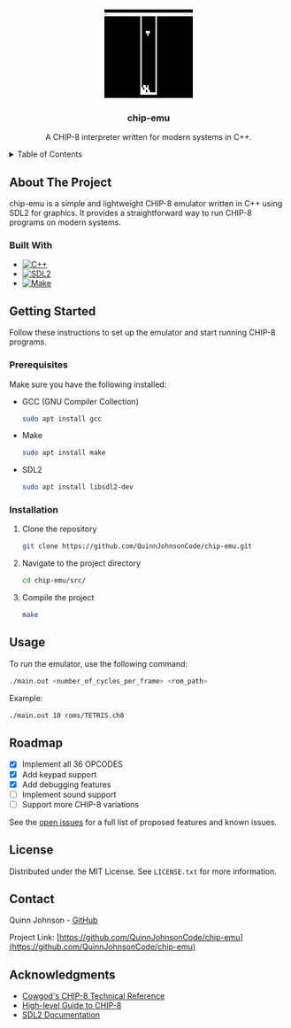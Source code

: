 <a id="readme-top"></a>

<!-- PROJECT LOGO -->
<br />
<div align="center">
  <a href="https://github.com/QuinnJohnsonCode/chip-emu">
    <img src="demos/tetris.gif" alt="Tetris running in Chip-8 Emulator" width="160" height="160">
  </a>

<h3 align="center">chip-emu</h3>

  <p align="center">
    A CHIP-8 interpreter written for modern systems in C++.
  </p>
</div>


<!-- TABLE OF CONTENTS -->
<details>
  <summary>Table of Contents</summary>
  <ol>
    <li>
      <a href="#about-the-project">About The Project</a>
      <ul>
        <li><a href="#built-with">Built With</a></li>
      </ul>
    </li>
    <li>
      <a href="#getting-started">Getting Started</a>
      <ul>
        <li><a href="#prerequisites">Prerequisites</a></li>
        <li><a href="#installation">Installation</a></li>
      </ul>
    </li>
    <li><a href="#usage">Usage</a></li>
    <li><a href="#roadmap">Roadmap</a></li>
    <li><a href="#license">License</a></li>
    <li><a href="#contact">Contact</a></li>
    <li><a href="#acknowledgments">Acknowledgments</a></li>
  </ol>
</details>


<!-- ABOUT THE PROJECT -->
## About The Project

chip-emu is a simple and lightweight CHIP-8 emulator written in C++ using SDL2 for graphics. It provides a straightforward way to run CHIP-8 programs on modern systems.


### Built With

* [![C++](https://img.shields.io/badge/C++-00599C?style=for-the-badge&logo=c%2B%2B&logoColor=white)](https://isocpp.org/)
* [![SDL2](https://img.shields.io/badge/SDL2-000000?style=for-the-badge&logo=sdl&logoColor=white)][SDL-url]
* [![Make](https://img.shields.io/badge/Make-065535?style=for-the-badge&logo=gnu&logoColor=white)](https://www.gnu.org/software/make/)


<!-- GETTING STARTED -->
## Getting Started

Follow these instructions to set up the emulator and start running CHIP-8 programs.

### Prerequisites

Make sure you have the following installed:

* GCC (GNU Compiler Collection)
  ```sh
  sudo apt install gcc
  ```
* Make
  ```sh
  sudo apt install make
  ```
* SDL2
  ```sh
  sudo apt install libsdl2-dev
  ```

### Installation

1. Clone the repository
   ```sh
   git clone https://github.com/QuinnJohnsonCode/chip-emu.git
   ```
2. Navigate to the project directory
   ```sh
   cd chip-emu/src/
   ```
3. Compile the project
   ```sh
   make
   ```


<!-- USAGE EXAMPLES -->
## Usage

To run the emulator, use the following command:
```sh
./main.out <number_of_cycles_per_frame> <rom_path>
```

Example:
```sh
./main.out 10 roms/TETRIS.ch8
```

<!-- ROADMAP -->
## Roadmap

- [x] Implement all 36 OPCODES
- [x] Add keypad support
- [x] Add debugging features
- [ ] Implement sound support
- [ ] Support more CHIP-8 variations

See the [open issues](https://github.com/QuinnJohnsonCode/chip-emu/issues) for a full list of proposed features and known issues.

<!-- LICENSE -->
## License

Distributed under the MIT License. See `LICENSE.txt` for more information.


<!-- CONTACT -->
## Contact

Quinn Johnson - [GitHub](https://github.com/QuinnJohnsonCode)

Project Link: [https://github.com/QuinnJohnsonCode/chip-emu](https://github.com/QuinnJohnsonCode/chip-emu)


<!-- ACKNOWLEDGMENTS -->
## Acknowledgments

* [Cowgod's CHIP-8 Technical Reference](http://devernay.free.fr/hacks/chip8/C8TECH10.HTM)
* [High-level Guide to CHIP-8](https://tobiasvl.github.io/blog/write-a-chip-8-emulator/)
* [SDL2 Documentation](https://wiki.libsdl.org/)


<!-- MARKDOWN LINKS & IMAGES -->
[SDL-url]: https://www.libsdl.org/

